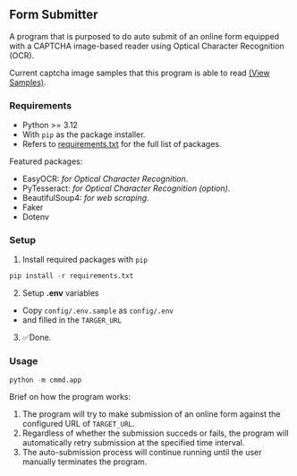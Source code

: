 ## Form Submitter

A program that is purposed to do auto submit of an online form equipped with a CAPTCHA image-based reader using Optical Character Recognition (OCR).

Current captcha image samples that this program is able to read [(View Samples)](https://github.com/williamluisan/form-submitter/tree/master/public/images/sample).

### Requirements
* Python >= 3.12
* With `pip` as the package installer.
* Refers to [requirements.txt](https://github.com/williamluisan/form-submitter/blob/master/requirements.txt) for the full list of packages.

Featured packages:
* EasyOCR: *for Optical Character Recognition*.
* PyTesseract: *for Optical Character Recognition (option)*.
* BeautifulSoup4: *for web scraping*.
* Faker
* Dotenv

### Setup
1. Install required packages with `pip`
```python
pip install -r requirements.txt
```
2. Setup **.env** variables
* Copy `config/.env.sample` as `config/.env` 
* and filled in the `TARGER_URL`

3. ✅Done.

### Usage
```python
python -m cmmd.app
```
Brief on how the program works:

1. The program will try to make submission of an online form against the configured URL of `TARGET_URL`.
2. Regardless of whether the submission succeds or fails, the program will automatically retry submission at the specified time interval.
3. The auto-submission process will continue running until the user manually terminates the program.